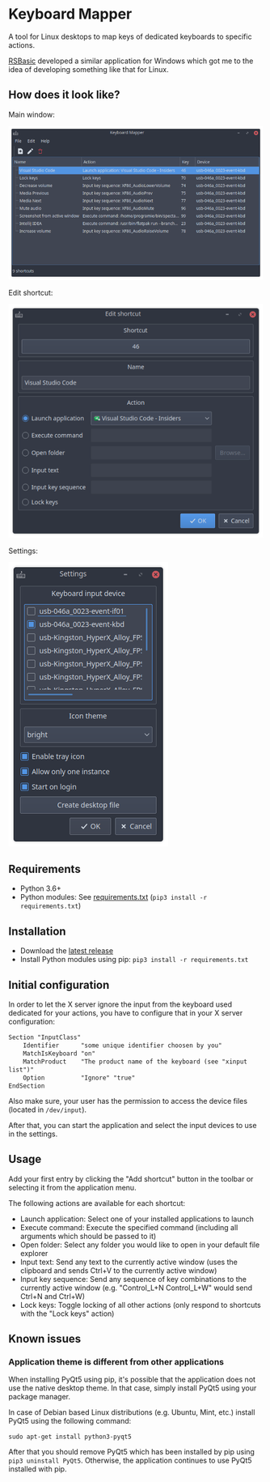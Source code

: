 # Keyboard Mapper

A tool for Linux desktops to map keys of dedicated keyboards to specific actions.

[RSBasic](https://www.rsbasic.de) developed a similar application for Windows which got me to the idea of developing something like that for Linux.

## How does it look like?

Main window:

![](screenshots/Main_Window.png)

Edit shortcut:

![](screenshots/Edit_Shortcut.png)

Settings:

![](screenshots/Settings.png)

## Requirements

* Python 3.6+
* Python modules: See [requirements.txt](requirements.txt) (`pip3 install -r requirements.txt`)

## Installation

* Download the [latest release](https://github.com/Programie/KeyboardMapper/releases/latest)
* Install Python modules using pip: `pip3 install -r requirements.txt`

## Initial configuration

In order to let the X server ignore the input from the keyboard used dedicated for your actions, you have to configure that in your X server configuration:

```
Section "InputClass"
	Identifier      "some unique identifier choosen by you"
	MatchIsKeyboard "on"
	MatchProduct    "The product name of the keyboard (see "xinput list")"
	Option          "Ignore" "true"
EndSection
```

Also make sure, your user has the permission to access the device files (located in `/dev/input`).

After that, you can start the application and select the input devices to use in the settings.

## Usage

Add your first entry by clicking the "Add shortcut" button in the toolbar or selecting it from the application menu.

The following actions are available for each shortcut:

* Launch application: Select one of your installed applications to launch
* Execute command: Execute the specified command (including all arguments which should be passed to it)
* Open folder: Select any folder you would like to open in your default file explorer
* Input text: Send any text to the currently active window (uses the clipboard and sends Ctrl+V to the currently active window)
* Input key sequence: Send any sequence of key combinations to the currently active window (e.g. "Control_L+N Control_L+W" would send Ctrl+N and Ctrl+W)
* Lock keys: Toggle locking of all other actions (only respond to shortcuts with the "Lock keys" action)

## Known issues

### Application theme is different from other applications

When installing PyQt5 using pip, it's possible that the application does not use the native desktop theme. In that case, simply install PyQt5 using your package manager.

In case of Debian based Linux distributions (e.g. Ubuntu, Mint, etc.) install PyQt5 using the following command:

```
sudo apt-get install python3-pyqt5
```

After that you should remove PyQt5 which has been installed by pip using `pip3 uninstall PyQt5`. Otherwise, the application continues to use PyQt5 installed with pip.